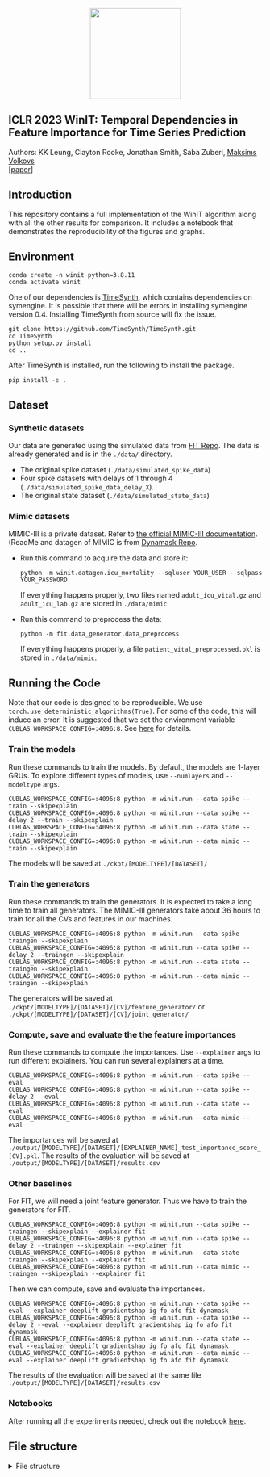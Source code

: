 <p align="center">
<a href="https://layer6.ai/"><img src="https://github.com/layer6ai-labs/WinIT/blob/main/logs/logobox.jpg" width="180"></a>
</p>

## ICLR 2023 WinIT: Temporal Dependencies in Feature Importance for Time Series Prediction

Authors: KK Leung, Clayton Rooke, Jonathan Smith, Saba Zuberi, [Maksims Volkovs](http://www.cs.toronto.edu/~mvolkovs)  
[[paper](https://openreview.net/forum?id=C0q9oBc3n4)]

## Introduction

This repository contains a full implementation of the WinIT algorithm along with all the other
results for comparison. It includes a notebook that demonstrates the reproducibility of
the figures and graphs.

## Environment

```commandline
conda create -n winit python=3.8.11
conda activate winit
```

One of our dependencies is [TimeSynth](https://github.com/TimeSynth/TimeSynth),
which contains dependencies on symengine. It is possible that there will be errors
in installing symengine version 0.4. Installing TimeSynth from source will fix the issue.

```commandline
git clone https://github.com/TimeSynth/TimeSynth.git
cd TimeSynth
python setup.py install
cd ..
```

After TimeSynth is installed, run the following to install the package.

```commandline
pip install -e .
```

## Dataset

### Synthetic datasets

Our data are generated using the simulated data from [FIT Repo](https://github.com/sanatonek/time_series_explainability). 
The data is already generated and is in the `./data/` directory.

- The original spike dataset (`./data/simulated_spike_data`)
- Four spike datasets with delays of 1 through 4 (`./data/simulated_spike_data_delay_X`).
- The original state dataset (`./data/simulated_state_data`)


### Mimic datasets

MIMIC-III is a private dataset. Refer
to [the official MIMIC-III documentation](https://mimic.mit.edu/iii/gettingstarted/dbsetup/).
(ReadMe and datagen of MIMIC is from [Dynamask Repo](https://github.com/JonathanCrabbe/Dynamask).

- Run this command to acquire the data and store it:
   ```shell
   python -m winit.datagen.icu_mortality --sqluser YOUR_USER --sqlpass YOUR_PASSWORD
   ```
  If everything happens properly, two files named ``adult_icu_vital.gz`` and ``adult_icu_lab.gz``
  are stored in ``./data/mimic``.

- Run this command to preprocess the data:
   ```shell
   python -m fit.data_generator.data_preprocess
   ```
  If everything happens properly, a file ``patient_vital_preprocessed.pkl`` is stored
  in ``./data/mimic``.

## Running the Code

Note that our code is designed to be reproducible. We use `torch.use_deterministic_algorithms(True)`.
For some of the code, this will induce an error. It is suggested that we set the environment
variable `CUBLAS_WORKSPACE_CONFIG=:4096:8`. See [here](https://pytorch.org/docs/stable/generated/torch.use_deterministic_algorithms.html)
for details.

### Train the models

Run these commands to train the models. By default, the models are 1-layer GRUs. To explore
different
types of models, use `--numlayers` and `--modeltype` args.

```shell
CUBLAS_WORKSPACE_CONFIG=:4096:8 python -m winit.run --data spike --train --skipexplain
CUBLAS_WORKSPACE_CONFIG=:4096:8 python -m winit.run --data spike --delay 2 --train --skipexplain
CUBLAS_WORKSPACE_CONFIG=:4096:8 python -m winit.run --data state --train --skipexplain
CUBLAS_WORKSPACE_CONFIG=:4096:8 python -m winit.run --data mimic --train --skipexplain
```

The models will be saved at `./ckpt/[MODELTYPE]/[DATASET]/`

### Train the generators

Run these commands to train the generators. It is expected to take a long time to train all
generators. The MIMIC-III generators take about 36 hours to train for all the CVs and features in
our machines.

```shell
CUBLAS_WORKSPACE_CONFIG=:4096:8 python -m winit.run --data spike --traingen --skipexplain
CUBLAS_WORKSPACE_CONFIG=:4096:8 python -m winit.run --data spike --delay 2 --traingen --skipexplain
CUBLAS_WORKSPACE_CONFIG=:4096:8 python -m winit.run --data state --traingen --skipexplain
CUBLAS_WORKSPACE_CONFIG=:4096:8 python -m winit.run --data mimic --traingen --skipexplain
```

The generators will be saved at `./ckpt/[MODELTYPE]/[DATASET]/[CV]/feature_generator/` or
`./ckpt/[MODELTYPE]/[DATASET]/[CV]/joint_generator/`

### Compute, save and evaluate the the feature importances

Run these commands to compute the importances. Use `--explainer` args to run different explainers.
You
can run several explainers at a time.

```shell
CUBLAS_WORKSPACE_CONFIG=:4096:8 python -m winit.run --data spike --eval 
CUBLAS_WORKSPACE_CONFIG=:4096:8 python -m winit.run --data spike --delay 2 --eval
CUBLAS_WORKSPACE_CONFIG=:4096:8 python -m winit.run --data state --eval
CUBLAS_WORKSPACE_CONFIG=:4096:8 python -m winit.run --data mimic --eval
```

The importances will be saved
at `./output/[MODELTYPE]/[DATASET]/[EXPLAINER_NAME]_test_importance_score_[CV].pkl`. The results 
of the evaluation will be saved at `./output/[MODELTYPE]/[DATASET]/results.csv`

### Other baselines
For FIT, we will need a joint feature generator. Thus we have to train the generators for FIT.

```shell
CUBLAS_WORKSPACE_CONFIG=:4096:8 python -m winit.run --data spike --traingen --skipexplain --explainer fit
CUBLAS_WORKSPACE_CONFIG=:4096:8 python -m winit.run --data spike --delay 2 --traingen --skipexplain --explainer fit
CUBLAS_WORKSPACE_CONFIG=:4096:8 python -m winit.run --data state --traingen --skipexplain --explainer fit
CUBLAS_WORKSPACE_CONFIG=:4096:8 python -m winit.run --data mimic --traingen --skipexplain --explainer fit
```

Then we can compute, save and evaluate the importances. 

```shell
CUBLAS_WORKSPACE_CONFIG=:4096:8 python -m winit.run --data spike --eval --explainer deeplift gradientshap ig fo afo fit dynamask
CUBLAS_WORKSPACE_CONFIG=:4096:8 python -m winit.run --data spike --delay 2 --eval --explainer deeplift gradientshap ig fo afo fit dynamask
CUBLAS_WORKSPACE_CONFIG=:4096:8 python -m winit.run --data state --eval --explainer deeplift gradientshap ig fo afo fit dynamask
CUBLAS_WORKSPACE_CONFIG=:4096:8 python -m winit.run --data mimic --eval --explainer deeplift gradientshap ig fo afo fit dynamask
```

The results of the evaluation will be saved at the same file `./output/[MODELTYPE]/[DATASET]/results.csv`

### Notebooks

After running all the experiments needed, check out the notebook [here](notebooks/Reproduce.ipynb).


## File structure

<details>
<summary>File structure</summary>

```text
.
├── winex
│   ├── Code
├── data
│   ├── simulated_spike_data
│   ├── simulated_spike_data_delay_1
│   ├── ...
│   ├── simulated_state_data
│   └── patient_vital_preprocessed.pkl
├── ckpt
│   ├── gru1layer
│   │   ├── mimic
│   │   │   ├── model files
│   │   │   ├── 0 (cv)
│   │   │   │   ├── feature_generator
│   │   │   │   └── joint_generator
│   │   │   ├── ..
│   │   │   └── 4 (cv)
│   │   │       ├── feature_generator
│   │   │       └── joint_generator
│   │   ├── ...
│   │   └── simulated_spike_delay_2
│   ├── ...
│   └── lstm
│       ├── mimic
│       │   ├── model files
│       │   ├── 0 (cv)
│       │   │   ├── feature_generator
│       │   │   └── joint_generator
│       │   ├── ..
│       │   └── 4 (cv)
│       │       ├── feature_generator
│       │       └── joint_generator
│       ├── ...
│       └── simulated_spike_delay_2
├── output
│   ├── gru1layer
│   │   ├── mimic
│   │   │   ├── importance files
│   │   │   └── result.csv
│   │   ├── ...
│   │   └── simulated_spike_delay_2
│   │       ├── importance files
│   │       └── result.csv
│   ├── ...
│   └── lstm
│       ├── mimic
│       │   ├── importance files
│       │   └── result.csv
│       ├── ...
│       └── simulated_spike_delay_2
│           ├── importance files
│           └── result.csv
├── plots
│   ├── gru1layer
│   │   ├── mimic
│   │   │   ├── box plots
│   │   │   ├── generator_array
│   │   │   │   └── generator training curve arrays
│   │   │   └── array
│   │   │       └── masking numpy arrays
│   │   ├── ...
│   │   └── simulated_spike_delay_2
│   │       ├── box plots
│   │       ├── generator_array
│   │       │   └── generator training curve arrays
│   │       └── array
│   │           └── masking numpy arrays
│   ├── ...
│   └── lstm
│       ├── mimic
│       │   ├── box plots
│       │   ├── generator_array
│       │   │   └── generator training curve arrays
│       │   └── array
│       │       └── masking numpy arrays
│       ├── ...
│       └── simulated_spike_delay_2
│           ├── box plots
│           ├── generator_array
│           │   └── generator training curve arrays
│           └── array
│               └── masking numpy arrays
├── notebooks
│   └── demo notebooks
└── logs
    └── log files
```

</details>
